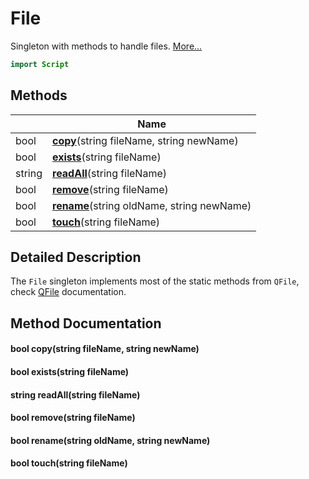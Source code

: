 # File

Singleton with methods to handle files. [More...](#detailed-description)

```qml
import Script
```

## Methods

| | Name |
|-|-|
|bool |**[copy](#copy)**(string fileName, string newName)|
|bool |**[exists](#exists)**(string fileName)|
|string |**[readAll](#readAll)**(string fileName)|
|bool |**[remove](#remove)**(string fileName)|
|bool |**[rename](#rename)**(string oldName, string newName)|
|bool |**[touch](#touch)**(string fileName)|

## Detailed Description

The `File` singleton implements most of the static methods from `QFile`, check
[QFile](https://doc.qt.io/qt-5/qfile.html) documentation.

## Method Documentation

#### <a name="copy"></a>bool **copy**(string fileName, string newName)

#### <a name="exists"></a>bool **exists**(string fileName)

#### <a name="readAll"></a>string **readAll**(string fileName)

#### <a name="remove"></a>bool **remove**(string fileName)

#### <a name="rename"></a>bool **rename**(string oldName, string newName)

#### <a name="touch"></a>bool **touch**(string fileName)
